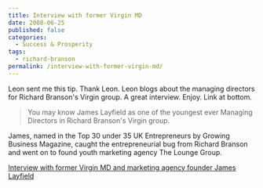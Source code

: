 ```yaml
---
title: Interview with former Virgin MD
date: 2008-06-25
published: false
categories:
  - Success & Prosperity
tags:
  - richard-branson
permalink: /interview-with-former-virgin-md/
---
```

Leon sent me this tip. Thank Leon. Leon blogs about the managing directors for Richard Branson's Virgin group. A great interview. Enjoy. Link at bottom.

>You may know James Layfield as one of the youngest ever Managing Directors in Richard Branson's Virgin group.

James, named in the Top 30 under 35 UK Entrepreneurs by Growing Business Magazine, caught the entrepreneurial bug from Richard Branson and went on to found youth marketing agency The Lounge Group.

[Interview with former Virgin MD and marketing agency founder James Layfield](http://www.leonbaileygreen.com/index.php/site/permalink/interview_virgin_marketing_lounge_group_james_layfield/)
